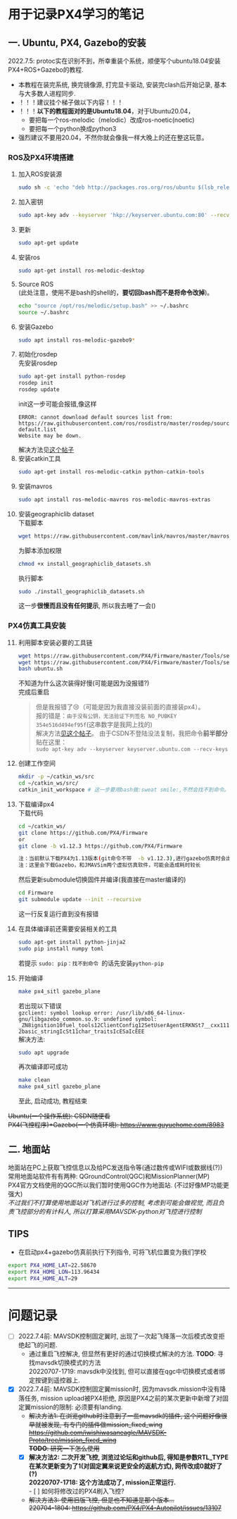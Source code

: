 # 用于记录PX4学习的笔记
## 一. Ubuntu, PX4, Gazebo的安装
2022.7.5: protoc实在识别不到，所幸重装个系统，顺便写个ubuntu18.04安装PX4+ROS+Gazebo的教程.
- 本教程在装完系统, 换完镜像源, 打完显卡驱动, 安装完clash后开始记录, 基本与大多数人进程同步. 
- ！！！建议挂个梯子做以下内容！！！
- ！！！**以下的教程面对的是Ubuntu18.04**，对于Ubuntu20.04，
    - 要把每一个ros-melodic（melodic）改成ros-noetic(noetic)
    - 要把每一个python换成python3
- 强烈建议不要用20.04，不然你就会像我一样大晚上的还在整这玩意。

### ROS及PX4环境搭建
1. 加入ROS安装源
    ```sh
    sudo sh -c 'echo "deb http://packages.ros.org/ros/ubuntu $(lsb_release -sc) main" > /etc/apt/sources.list.d/ros-latest.list'
    ```
2. 加入密钥
    ```sh
    sudo apt-key adv --keyserver 'hkp://keyserver.ubuntu.com:80' --recv-key C1CF6E31E6BADE8868B172B4F42ED6FBAB17C654
    ```
3. 更新
    ```sh
    sudo apt-get update
    ```
4. 安装ros
    ```sh
    sudo apt-get install ros-melodic-desktop
    ```
5. Source ROS\
    (此处注意，使用不是bash的shell的，**要切回bash而不是将命令改掉**)。
    ```sh
    echo "source /opt/ros/melodic/setup.bash" >> ~/.bashrc
    source ~/.bashrc
    ```
6. 安装Gazebo
    ```sh
    sudo apt install ros-melodic-gazebo9*
    ```
7. 初始化rosdep\
    先安装rosdep
    ```sh
    sudo apt-get install python-rosdep
    rosdep init
    rosdep update
    ```
    init这一步可能会报错,像这样
    ```
    ERROR: cannot download default sources list from:
    https://raw.githubusercontent.com/ros/rosdistro/master/rosdep/sources.list.d/20-default.list
    Website may be down.
    ```
    解决方法见[这个帖子](https://zskitecho.blog.csdn.net/article/details/107852051?spm=1001.2101.3001.6661.1&utm_medium=distribute.pc_relevant_t0.none-task-blog-2%7Edefault%7ECTRLIST%7Edefault-1-107852051-blog-105759665.pc_relevant_multi_platform_whitelistv2&depth_1-utm_source=distribute.pc_relevant_t0.none-task-blog-2%7Edefault%7ECTRLIST%7Edefault-1-107852051-blog-105759665.pc_relevant_multi_platform_whitelistv2&utm_relevant_index=1)
8. 安装catkin工具
    ```sh
    sudo apt-get install ros-melodic-catkin python-catkin-tools
    ```
9. 安装mavros
    ```sh
    sudo apt install ros-melodic-mavros ros-melodic-mavros-extras
    ```
10. 安装geographiclib dataset\
    下载脚本
    ```sh
    wget https://raw.githubusercontent.com/mavlink/mavros/master/mavros/scripts/install_geographiclib_datasets.sh
    ```
    为脚本添加权限
    ```sh
    chmod +x install_geographiclib_datasets.sh
    ```
    执行脚本
    ```sh
    sudo ./install_geographiclib_datasets.sh
    ```
    这一步**很慢而且没有任何提示**, 所以我去睡了一会()
### PX4仿真工具安装
11. 利用脚本安装必要的工具链
    ```sh
    wget https://raw.githubusercontent.com/PX4/Firmware/master/Tools/setup/ubuntu.sh
    wget https://raw.githubusercontent.com/PX4/Firmware/master/Tools/setup/requirements.txt
    bash ubuntu.sh
    ```
    不知道为什么这次装得好慢(可能是因为没报错?)\
    完成后重启
    > 但是我报错了:cry:（可能是因为我直接没装前面的直接装px4）。  
    > 报的错是：`由于没有公钥，无法验证下列签名 NO_PUBKEY 354e516d494ef95f`(这串数字是我网上找的)  
    > 解决方法[见这个帖子](https://blog.csdn.net/loovejava/article/details/21837935)。
    > 由于CSDN不登陆没法复制，我把命令**前半部分**贴在这里：  
    > `sudo apt-key adv --keyserver keyserver.ubuntu.com --recv-keys`
    
12. 创建工作空间
    ```sh
    mkdir -p ~/catkin_ws/src
    cd ~/catkin_ws/src/
    catkin_init_workspace # 这一步要用bash做:sweat smile:,不然会找不到命令。
    ```
11. 下载编译px4\
    下载代码
    ```sh
    cd ~/catkin_ws/
    git clone https://github.com/PX4/Firmware
    or
    git clone -b v1.12.3 https://github.com/PX4/Firmware
    
    注：当前默认下载PX4为1.13版本(git命令不带  -b v1.12.3),进行gazebo仿真时会出现问题，建议安装较低版本，例如v1.12.3
	注：这里会下载Gazebo，和JMAVSim两个虚拟仿真软件，可能会造成耗时较长
    ```
    然后更新submodule切换固件并编译(我直接在master编译的)
    ```sh
    cd Firmware
    git submodule update --init --recursive
    ```
    这一行反复运行直到没有报错
12. 在具体编译前还需要安装相关的工具
    ```sh
    sudo apt-get install python-jinja2
    sudo pip install numpy toml
    ```
    若提示 `sudo: pip：找不到命令 `的话先安装`python-pip`
13. 开始编译
    ```sh
    make px4_sitl gazebo_plane
    ```
    若出现以下错误\
    `gzclient: symbol lookup error: /usr/lib/x86_64-linux-gnu/libgazebo_common.so.9: undefined symbol: _ZN8ignition10fuel_tools12ClientConfig12SetUserAgentERKNSt7__cxx1112basic_stringIcSt11char_traitsIcESaIcEEE`\
    解决方法:
    ```sh
    sudo apt upgrade
    ```
    再次编译即可成功
    ```sh
    make clean
    make px4_sitl gazebo_plane
    ```
    至此, 启动成功, 教程结束



~~Ubuntu(一个操作系统): CSDN随便看~~\
~~PX4(飞控程序)+Gazebo(一个仿真环境): https://www.guyuehome.com/8983~~
## 二. 地面站
地面站在PC上获取飞控信息以及给PC发送指令等(通过数传或WIFI或数据线(?))
常用地面站软件有有两种: QGroundControl(QGC)和MissionPlanner(MP)\
PX4官方文档使用的QGC所以我们暂时使用QGC作为地面站. (不过好像MP功能更强大)\
*不过我们不打算使用地面站对飞机进行过多的控制, 考虑到可能会做视觉, 而且负责飞控部分的有计科人, 所以打算采用MAVSDK-python对飞控进行控制*
## TIPS  
- 在启动px4+gazebo仿真前执行下列指令, 可将飞机位置变为我们学校  
```sh
export PX4_HOME_LAT=22.58670
export PX4_HOME_LON=113.96434
export PX4_HOME_ALT=29
```


---
# 问题记录
- [ ] 2022.7.4前: MAVSDK控制固定翼时, 出现了一次起飞降落一次后模式改变拒绝起飞的问题. 
    - 通过重启飞控解决, 但显然有更好的通过切换模式解决的方法. 
       **TODO**: 寻找mavsdk切换模式的方法  
       20220707-1719: mavsdk中没找到, 但可以直接在qgc中切换模式或者绑定按键到遥控器上. 
- [x] 2022.7.4前: MAVSDK控制固定翼mission时, 因为mavsdk.mission中没有降落任务, mission upload被PX4拒绝, 原因是PX4之前的某次更新中新增了对固定翼mission的限制: 必须要有landing. 
    - ~~解决方法1: 在浏览github时注意到了一些mavsdk的插件, 这个问题好像很早就被发现, 有专门的插件做mission_fixed_wing\
      https://github.com/iwishiwasaneagle/MAVSDK-Proto/tree/mission_fixed_wing \
        **TODO**: 研究一下怎么使用~~
    - [x] **解决方法2: 二次开发飞控, 浏览过论坛和github后, 得知是参数RTL_TYPE在某次更新变为了1(对固定翼来说更安全的返航方式), 网传改成0就好了(?)**  
        **20220707-1718: 这个方法成功了, mission正常运行.**  
            - [ ] 如何将修改过的PX4刷入飞控?
    - ~~解决方法3: 使用旧版飞控, 但是也不知道是那个版本...\
        220704-1804: https://github.com/PX4/PX4-Autopilot/issues/13107~~
